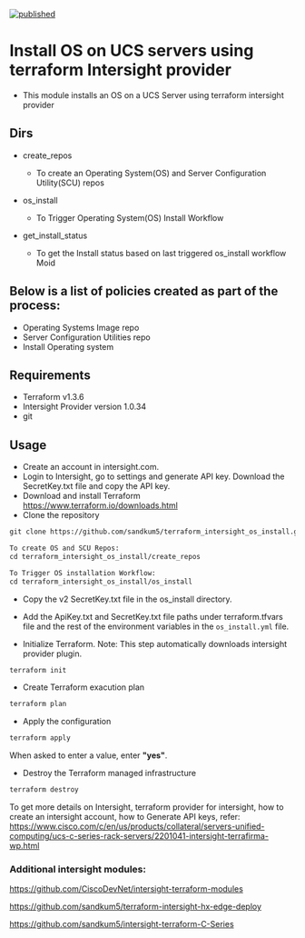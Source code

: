 [![published](https://static.production.devnetcloud.com/codeexchange/assets/images/devnet-published.svg)](https://developer.cisco.com/codeexchange/github/repo/sandkum5/terraform_intersight_os_install)
# Install OS on UCS servers using terraform Intersight provider

* This module installs an OS on a UCS Server using terraform intersight provider

## Dirs
- create_repos
  - To create an Operating System(OS) and Server Configuration Utility(SCU) repos

- os_install
  - To Trigger Operating System(OS) Install Workflow

- get_install_status
  - To get the Install status based on last triggered os_install workflow Moid

## Below is a list of policies created as part of the process:
- Operating Systems Image repo
- Server Configuration Utilities repo
- Install Operating system

## Requirements
* Terraform v1.3.6
* Intersight Provider version 1.0.34
* git

## Usage
* Create an account in intersight.com.
* Login to Intersight, go to settings and generate API key. Download the SecretKey.txt file and copy the API key.
* Download and install Terraform
<https://www.terraform.io/downloads.html>
* Clone the repository
```txt
git clone https://github.com/sandkum5/terraform_intersight_os_install.git

To create OS and SCU Repos:
cd terraform_intersight_os_install/create_repos

To Trigger OS installation Workflow:
cd terraform_intersight_os_install/os_install
```

* Copy the v2 SecretKey.txt file in the os_install directory.
* Add the ApiKey.txt and SecretKey.txt file paths under terraform.tfvars file and the rest of the environment variables in the `os_install.yml` file.

* Initialize Terraform.
  Note: This step automatically downloads intersight provider plugin.

```txt
terraform init
```

* Create Terraform exacution plan

```txt
terraform plan
```

* Apply the configuration

```txt
terraform apply
```

When asked to enter a value, enter **"yes"**.

* Destroy the Terraform managed infrastructure

```txt
terraform destroy
```

To get more details on Intersight, terraform provider for intersight, how to create an intersight account, how to Generate API keys, refer:
https://www.cisco.com/c/en/us/products/collateral/servers-unified-computing/ucs-c-series-rack-servers/2201041-intersight-terrafirma-wp.html


### Additional intersight modules:
https://github.com/CiscoDevNet/intersight-terraform-modules

https://github.com/sandkum5/terraform-intersight-hx-edge-deploy

https://github.com/sandkum5/intersight-terraform-C-Series


